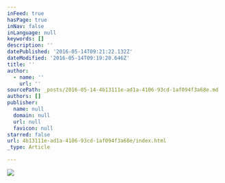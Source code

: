 ```yaml
---
inFeed: true
hasPage: true
inNav: false
inLanguage: null
keywords: []
description: ''
datePublished: '2016-05-14T09:21:22.132Z'
dateModified: '2016-05-14T09:19:20.646Z'
title: ''
author:
  - name: ''
    url: ''
sourcePath: _posts/2016-05-14-4b13111e-ad1a-4106-93cd-1af094f3a68e.md
authors: []
publisher:
  name: null
  domain: null
  url: null
  favicon: null
starred: false
url: 4b13111e-ad1a-4106-93cd-1af094f3a68e/index.html
_type: Article

---
```

![](https://the-grid-user-content.s3-us-west-2.amazonaws.com/13bfb54e-e949-4a15-b9aa-4da68f6e3197.jpg)